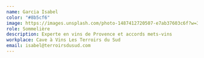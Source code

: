 ```yaml
---
name: Garcia Isabel
color: "#8b5cf6"
image: https://images.unsplash.com/photo-1487412720507-e7ab37603c6f?w=300&h=300&fit=crop&crop=face
role: Sommelière
description: Experte en vins de Provence et accords mets-vins
workplace: Cave à Vins Les Terroirs du Sud
email: isabel@terroirsdusud.com
---
```

